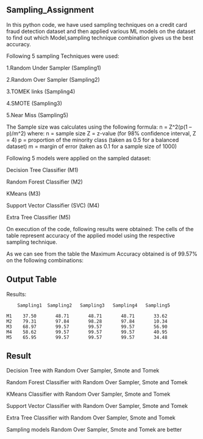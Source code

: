 
## Sampling_Assignment
In this python code, we have used sampling techniques on a credit card fraud detection dataset and then applied various ML models on the dataset to find out which Model,sampling technique combination gives us the best accuracy.

Following 5 sampling Techniques were used:

1.Random Under Sampler (Sampling1)

2.Random Over Sampler (Sampling2)

3.TOMEK links (Sampling4)

4.SMOTE (Sampling3)

5.Near Miss (Sampling5)

The Sample size was calculates using the following formula: n = Z^2(p(1 – p)/m^2) where: n = sample size Z = z-value (for 98% confidence interval, Z = 4) p = proportion of the minority class (taken as 0.5 for a balanced dataset) m = margin of error (taken as 0.1 for a sample size of 1000)

Following 5 models were applied on the sampled dataset:

Decision Tree Classifier (M1)

Random Forest Classifier (M2)

KMeans (M3)

Support Vector Classifier (SVC) (M4)

Extra Tree Classifier (M5)

On execution of the code, following results were obtained: The cells of the table represent accuracy of the applied model using the respective sampling technique.


As we can see from the table the Maximum Accuracy obtained is of 99.57% on the following combinations:

## Output Table 

Results:

        Sampling1  Sampling2   Sampling3   Sampling4   Sampling5

    M1    37.50       48.71       48.71       48.71       33.62   
    M2    79.31       97.84       98.28       97.84       10.34   
    M3    68.97       99.57       99.57       99.57       56.90   
    M4    58.62       99.57       99.57       99.57       40.95   
    M5    65.95       99.57       99.57       99.57       34.48   
## Result

Decision Tree with Random Over Sampler, Smote and Tomek

Random Forest Classifier with Random Over Sampler, Smote and Tomek

KMeans Classifier with Random Over Sampler, Smote and Tomek

Support Vector Classifier with Random Over Sampler, Smote and Tomek

Extra Tree Classifier with Random Over Sampler, Smote and Tomek

Sampling models Random Over Sampler, Smote and Tomek are better
